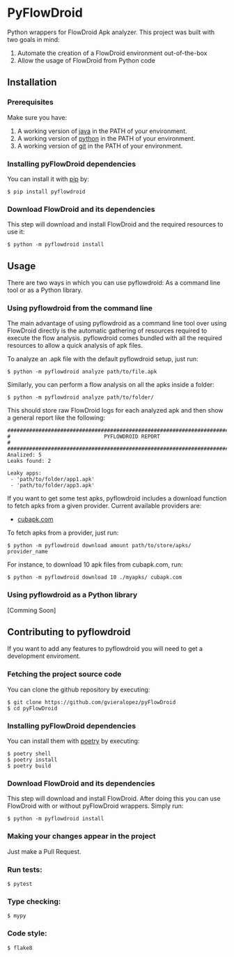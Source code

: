 # PyFlowDroid

Python wrappers for FlowDroid Apk analyzer. This project was built with two 
goals in mind:

1. Automate the creation of a FlowDroid environment out-of-the-box
2. Allow the usage of FlowDroid from Python code 

## Installation

### Prerequisites 

Make sure you have:

1. A working version of [java](https://www.java.com/en/download/help/download_options.html) 
   in the PATH of your environment.
2. A working version of [python](https://www.python.org/downloads/) in the PATH 
   of your environment.
3. A working version of [git](https://git-scm.com/downloads) in the PATH of your 
   environment.

### Installing pyFlowDroid dependencies

You can install it with [pip](https://pip.pypa.io/en/stable/installation/) by:

```
$ pip install pyflowdroid
```
### Download FlowDroid and its dependencies

This step will download and install FlowDroid and the required resources to use
it:

```
$ python -m pyflowdroid install
```

## Usage

There are two ways in which you can use pyflowdroid: As a command line tool
or as a Python library.

### Using pyflowdroid from the command line

The main advantage of using pyflowdroid as a command line tool over using
FlowDroid directly is the automatic gathering of resources required to 
execute the flow analysis. pyflowdroid comes bundled with all the required 
resources to allow a quick analysis of apk files.

To analyze an .apk file with the default pyflowdroid setup, just run:

```
$ python -m pyflowdroid analyze path/to/file.apk
```

Similarly, you can perform a flow analysis on all the apks inside a folder:

```
$ python -m pyflowdroid analyze path/to/folder/
```

This should store raw FlowDroid logs for each analyzed apk and then show a 
general report like the following:

```
################################################################################
#                              PYFLOWDROID REPORT                              #
################################################################################
Analized: 5
Leaks found: 2

Leaky apps:
 - 'path/to/folder/app1.apk'
 - 'path/to/folder/app3.apk'
```

If you want to get some test apks, pyflowdroid includes a download function
to fetch apks from a given provider. Current available providers are:

- [cubapk.com](https://cubapk.com/)

To fetch apks from a provider, just run:

```
$ python -m pyflowdroid download amount path/to/store/apks/ provider_name
```

For instance, to download 10 apk files from cubapk.com, run:

```
$ python -m pyflowdroid download 10 ./myapks/ cubapk.com
```

### Using pyflowdroid as a Python library

[Comming Soon]

## Contributing to pyflowdroid

If you want to add any features to pyflowdroid you will need to get a 
development enviroment.

### Fetching the project source code

You can clone the github repository by executing:

```
$ git clone https://github.com/gvieralopez/pyFlowDroid
$ cd pyFlowDroid
```

### Installing pyFlowDroid dependencies

You can install them with [poetry](https://python-poetry.org/docs/#installation)
 by executing:

```
$ poetry shell
$ poetry install
$ poetry build
```
### Download FlowDroid and its dependencies

This step will download and install FlowDroid. After doing this you can use 
FlowDroid with or without pyFlowDroid wrappers.
Simply run:

```
$ python -m pyflowdroid install
```

### Making your changes appear in the project

Just make a Pull Request.

### Run tests:

```
$ pytest
```

### Type checking:

```
$ mypy
```

### Code style:

```
$ flake8
```